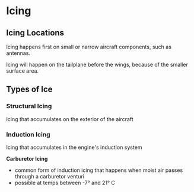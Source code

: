 # Icing

## Icing Locations

Icing happens first on small or narrow aircraft components, such as antennas.

Icing will happen on the tailplane before the wings, because of the smaller surface area.

## Types of Ice

### Structural Icing

Icing that accumulates on the exterior of the aircraft

### Induction Icing

Icing that accumulates in the engine's induction system

**Carburetor Icing**

- common form of induction icing that happens when moist air passes through a carburetor venturi
- possible at temps between -7° and 21° C



